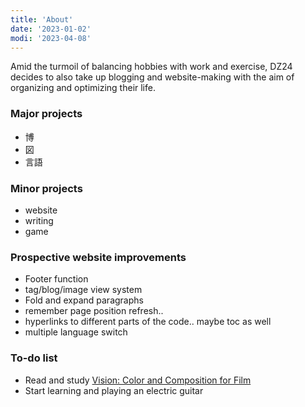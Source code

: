 ```yaml
---
title: 'About'
date: '2023-01-02'
modi: '2023-04-08'
---
```

Amid the turmoil of balancing hobbies with work and exercise, DZ24 decides to also take up blogging and website-making with the aim of organizing and optimizing their life.

### Major projects
* 博
* 図
* 言語

### Minor projects
* website
* writing
* game

### Prospective website improvements

* Footer function
* tag/blog/image view system
* Fold and expand paragraphs
* remember page position refresh..
* hyperlinks to different parts of the code.. maybe toc as well
* multiple language switch

### To-do list
* Read and study [Vision: Color and Composition for Film](https://www.amazon.com/Vision-Composition-Hans-P-Bacher/dp/1786272202)
* Start learning and playing an electric guitar
